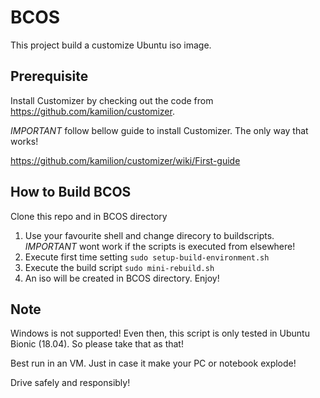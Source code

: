 BCOS
====

This project build a customize Ubuntu iso image.

Prerequisite
------------

Install Customizer by checking out the code from https://github.com/kamilion/customizer.

*IMPORTANT* follow bellow guide to install Customizer. The only way that works! 

https://github.com/kamilion/customizer/wiki/First-guide

How to Build BCOS
------------------

Clone this repo and in BCOS directory
1. Use your favourite shell and change direcory to buildscripts. *IMPORTANT* wont work if the scripts is executed from elsewhere! 
2. Execute first time setting
   ```sudo setup-build-environment.sh```
3. Execute the build script 
   ```sudo mini-rebuild.sh```
4. An iso will be created in BCOS directory. Enjoy!

Note
----

Windows is not supported! Even then, this script is only tested in Ubuntu Bionic (18.04). So please take that as that!

Best run in an VM. Just in case it make your PC or notebook explode!

Drive safely and responsibly!